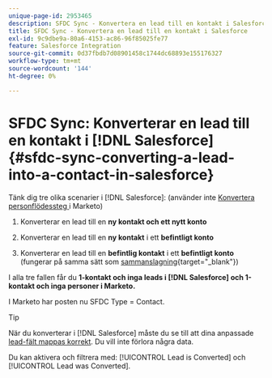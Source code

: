```yaml
---
unique-page-id: 2953465
description: SFDC Sync - Konvertera en lead till en kontakt i Salesforce - Marketo Docs - produktdokumentation
title: SFDC Sync - Konvertera en lead till en kontakt i Salesforce
exl-id: 9c9dbe9a-80a6-4153-ac86-96f85025fe77
feature: Salesforce Integration
source-git-commit: 0d37fbdb7d08901458c1744dc68893e155176327
workflow-type: tm+mt
source-wordcount: '144'
ht-degree: 0%

---
```


# SFDC Sync: Konverterar en lead till en kontakt i [!DNL Salesforce] {#sfdc-sync-converting-a-lead-into-a-contact-in-salesforce}

Tänk dig tre olika scenarier i [!DNL Salesforce]: (använder inte [ Konvertera personflödessteg ](/help/marketo/product-docs/core-marketo-concepts/smart-campaigns/flow-actions/convert-person.md) i Marketo)

1. Konverterar en lead till en **ny kontakt och ett nytt konto**
1. Konverterar en lead till en **ny kontakt** i ett **befintligt konto**

1. Konverterar en lead till en **befintlig kontakt** i ett **befintligt konto** (fungerar på samma sätt som [sammanslagning](/help/marketo/product-docs/crm-sync/salesforce-sync/sfdc-sync-details/sfdc-sync-merging-a-lead-contact-person.md){target="_blank"})

I alla tre fallen får du **1-kontakt och inga leads i [!DNL Salesforce] och 1-kontakt och inga personer i Marketo.**

I Marketo har posten nu SFDC Type = Contact.

>[!TIP]
>
>När du konverterar i [!DNL Salesforce] måste du se till att dina anpassade [lead-fält mappas korrekt](https://help.salesforce.com/apex/HTViewHelpDoc?id=customize_mapleads.htm). Du vill inte förlora några data.

Du kan aktivera och filtrera med: [!UICONTROL Lead is Converted] och [!UICONTROL Lead was Converted].
